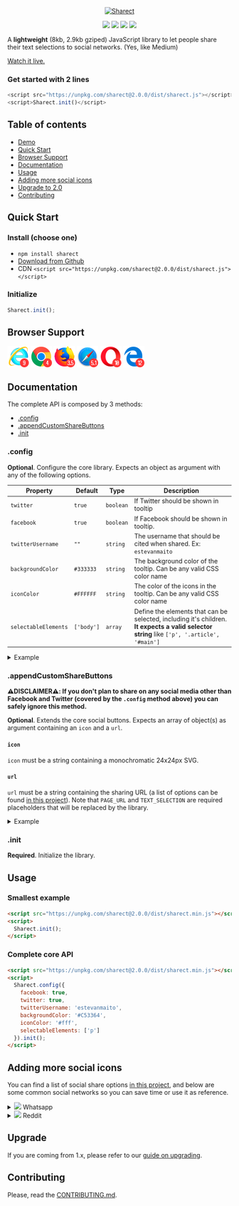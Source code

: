<p align="center">
  <a href="https://estevanmaito.github.io/sharect"><img alt="Sharect" src="./docs/sharect.gif"></a>
</p>

<p align="center">
  <a href="https://www.npmjs.com/package/sharect"><img src="https://img.shields.io/npm/v/sharect.svg?style=flat-square"></a>
  <a href="https://github.com/estevanmaito/sharect/releases/download/v2.0.0/sharect.js"><img src="https://img.shields.io/github/downloads/estevanmaito/sharect/total.svg?style=flat-square"></a>
  <a href="https://github.com/estevanmaito/sharect"><img src="https://img.shields.io/npm/l/sharect.svg?style=flat-square"></a>
  <a href="http://twitter.com/home?status=Sharect%20is%20a%20JavaScript%20library%20to%20let%20people%20share%20their%20text%20selections%20to%20social%20networks%20%23Sharect%20via%20%40estevanmaito"><img src="https://img.shields.io/twitter/url/https/shields.io.svg?style=social"></a>
</p>

A **lightweight** (8kb, 2.9kb gziped) JavaScript library to let people share their text selections to social networks. (Yes, like Medium)

[Watch it live.](https://estevanmaito.github.io/sharect)

### Get started with 2 lines

```javascript
<script src="https://unpkg.com/sharect@2.0.0/dist/sharect.js"></script>
<script>Sharect.init()</script>
```

## Table of contents

- [Demo](https://estevanmaito.github.io/sharect)
- [Quick Start](#quick-start)
- [Browser Support](#browser-support)
- [Documentation](#documentation)
- [Usage](#usage)
- [Adding more social icons](#adding-more-social-icons)
- [Upgrade to 2.0](#upgrade)
- [Contributing](#contributing)

## Quick Start

### Install (choose one)

- `npm install sharect`
- [Download from Github](https://github.com/estevanmaito/sharect/releases/download/v2.0.0/sharect.js)
- CDN `<script src="https://unpkg.com/sharect@2.0.0/dist/sharect.js"></script>`

### Initialize

```javascript
Sharect.init();
```

## Browser Support

![Internet Explore 9+](/docs/browsers/ie.png)
![Chrome 4+](/docs/browsers/chrome.png)
![Firefox 3.5+](/docs/browsers/firefox.png)
![Safari 5.1+](/docs/browsers/safari.png)
![Opera 10+](/docs/browsers/opera.png)
![Edge 12+](/docs/browsers/edge.png)

## Documentation

The complete API is composed by 3 methods:

- [.config](#config)
- [.appendCustomShareButtons](#appendcustomsharebuttons)
- [.init](#init)

### .config

**Optional**. Configure the core library. Expects an object as argument with any of the following options.

Property | Default | Type | Description
-- | -- | -- | --
`twitter` | `true` | `boolean` | If Twitter should be shown in tooltip
`facebook` | `true` | `boolean` | If Facebook should be shown in tooltip.
`twitterUsername` | `""` | `string` | The username that should be cited when shared. Ex: `estevanmaito`
`backgroundColor` | `#333333` | `string` | The background color of the tooltip. Can be any valid CSS color name
`iconColor` | `#FFFFFF` | `string` | The color of the icons in the tooltip. Can be any valid CSS color name
`selectableElements` | `['body']` | `array` | Define the elements that can be selected, including it's children. **It expects a valid selector string** like `['p', '.article', '#main']`

<details><summary>Example</summary>

```javascript
Sharect.config({
  twitterUsername: 'estevanmaito',
  backgroundColor: '#C53364'
}).init()
```

Result

![result](/imagem.png)
</details>

### .appendCustomShareButtons

**⚠️DISCLAIMER⚠️: If you don't plan to share on any social media other than Facebook and Twitter (covered by the `.config` method above) you can safely ignore this method.**

**Optional**. Extends the core social buttons. Expects an array of object(s) as argument containing an `icon` and a `url`.

#### `icon`

`icon` must be a string containing a monochromatic 24x24px SVG.

#### `url`

`url` must be a string containing the sharing URL (a list of options can be found [in this project](https://github.com/bradvin/social-share-urls)). Note that `PAGE_URL` and `TEXT_SELECTION` are required placeholders that will be replaced by the library.

<details><summary>Example</summary>

```javascript
Sharect.appendCustomShareButtons([{
  icon: '<svg xmlns="http://www.w3.org/2000/svg" width="24" height="24" viewBox="0 0 478.165 478.165"><path d="M478.165 232.946c0 128.567-105.057 232.966-234.679 232.966-41.102 0-79.814-10.599-113.445-28.969L0 478.165l42.437-125.04c-21.438-35.065-33.77-76.207-33.77-120.159C8.667 104.34 113.763 0 243.485 0c129.623 0 234.68 104.34 234.68 232.946zM243.485 37.098c-108.802 0-197.422 87.803-197.422 195.868 0 42.915 13.986 82.603 37.576 114.879l-24.586 72.542 75.849-23.968c31.121 20.481 68.457 32.296 108.583 32.296 108.723 0 197.323-87.843 197.323-195.908 0-107.886-88.6-195.709-197.323-195.709zM361.931 286.62c-1.395-2.331-5.22-3.746-10.898-6.814-5.917-2.849-34.089-16.497-39.508-18.37-5.16-1.913-8.986-2.849-12.811 2.829-4.005 5.638-14.903 18.629-18.23 22.354-3.546 3.785-6.854 4.264-12.552 1.435-5.618-2.809-24.267-8.866-46.203-28.391-17.055-15.042-28.67-33.711-31.997-39.508-3.427-5.758-.398-8.826 2.471-11.635 2.69-2.59 5.778-6.734 8.627-10.041 2.969-3.287 3.905-5.638 5.798-9.424 1.913-3.905.936-7.192-.478-10.141-1.415-2.849-13.01-30.881-17.752-42.337-4.841-11.416-9.543-9.523-12.871-9.523-3.467 0-7.212-.478-11.117-.478-3.785 0-10.041 1.395-15.381 7.192-5.2 5.658-20.123 19.465-20.123 47.597 0 28.052 20.601 55.308 23.55 59.053 2.869 3.785 39.747 63.197 98.303 86.07 58.476 22.872 58.476 15.321 69.115 14.365 10.38-.956 34.069-13.867 38.811-27.096 4.66-13.45 4.66-24.766 3.246-27.137z"/></svg>',
  url: 'https://api.whatsapp.com/send?text=TEXT_SELECTION%20PAGE_URL'
}]).init()
```

Result

![result](/imagem.png)
</details>

### .init

**Required**. Initialize the library.

## Usage

### Smallest example

```html
<script src="https://unpkg.com/sharect@2.0.0/dist/sharect.min.js"></script>
<script>
  Sharect.init();
</script>
```

### Complete core API

```html
<script src="https://unpkg.com/sharect@2.0.0/dist/sharect.min.js"></script>
<script>
  Sharect.config({
    facebook: true,
    twitter: true,
    twitterUsername: 'estevanmaito',
    backgroundColor: '#C53364',
    iconColor: '#fff',
    selectableElements: ['p']
  }).init();
</script>
```

## Adding more social icons

You can find a list of social share options [in this project](https://github.com/bradvin/social-share-urls), and below are some common social networks so you can save time or use it as reference.

<details><summary><img src="https://camo.githubusercontent.com/e7e945f0a3889033af612fe079140af72609c199/68747470733a2f2f6564656e742e6769746875622e696f2f537570657254696e7949636f6e732f696d616765732f7376672f77686174736170702e737667" width="24"> Whatsapp</summary>

```javascript
{
  icon: '<svg xmlns="http://www.w3.org/2000/svg" width="24" height="24" viewBox="0 0 478.165 478.165"><path d="M478.165 232.946c0 128.567-105.057 232.966-234.679 232.966-41.102 0-79.814-10.599-113.445-28.969L0 478.165l42.437-125.04c-21.438-35.065-33.77-76.207-33.77-120.159C8.667 104.34 113.763 0 243.485 0c129.623 0 234.68 104.34 234.68 232.946zM243.485 37.098c-108.802 0-197.422 87.803-197.422 195.868 0 42.915 13.986 82.603 37.576 114.879l-24.586 72.542 75.849-23.968c31.121 20.481 68.457 32.296 108.583 32.296 108.723 0 197.323-87.843 197.323-195.908 0-107.886-88.6-195.709-197.323-195.709zM361.931 286.62c-1.395-2.331-5.22-3.746-10.898-6.814-5.917-2.849-34.089-16.497-39.508-18.37-5.16-1.913-8.986-2.849-12.811 2.829-4.005 5.638-14.903 18.629-18.23 22.354-3.546 3.785-6.854 4.264-12.552 1.435-5.618-2.809-24.267-8.866-46.203-28.391-17.055-15.042-28.67-33.711-31.997-39.508-3.427-5.758-.398-8.826 2.471-11.635 2.69-2.59 5.778-6.734 8.627-10.041 2.969-3.287 3.905-5.638 5.798-9.424 1.913-3.905.936-7.192-.478-10.141-1.415-2.849-13.01-30.881-17.752-42.337-4.841-11.416-9.543-9.523-12.871-9.523-3.467 0-7.212-.478-11.117-.478-3.785 0-10.041 1.395-15.381 7.192-5.2 5.658-20.123 19.465-20.123 47.597 0 28.052 20.601 55.308 23.55 59.053 2.869 3.785 39.747 63.197 98.303 86.07 58.476 22.872 58.476 15.321 69.115 14.365 10.38-.956 34.069-13.867 38.811-27.096 4.66-13.45 4.66-24.766 3.246-27.137z"/></svg>',
  url: 'https://api.whatsapp.com/send?text=TEXT_SELECTION%20PAGE_URL'
}
```
</details>

<details><summary><img src="https://camo.githubusercontent.com/2ed658492cb094825d26b06c1275a7e0414f32e4/68747470733a2f2f6564656e742e6769746875622e696f2f537570657254696e7949636f6e732f696d616765732f7376672f7265646469742e737667" width="24"> Reddit</summary>

```javascript
{
  icon: '<svg xmlns="http://www.w3.org/2000/svg" width="24" height="24"><path d="M133.333 300c0 18.41 14.924 33.333 33.333 33.333S200 318.41 200 300s-14.924-33.333-33.333-33.333S133.333 281.59 133.333 300zm200 0c0 18.41 14.924 33.333 33.333 33.333S400 318.41 400 300s-14.924-33.333-33.333-33.333S333.333 281.59 333.333 300zm1.621 71.238c8.585-6.763 21.029-5.288 27.796 3.298 6.765 8.587 5.287 21.03-3.3 27.796-23.905 18.832-60.324 31.001-92.783 31.001s-68.879-12.169-92.783-31.001c-8.586-6.766-10.062-19.209-3.298-27.796 6.765-8.584 19.209-10.061 27.794-3.298 13.762 10.843 41.001 22.512 68.287 22.512s54.524-11.669 68.287-22.512zm198.379-137.905c0-36.819-29.849-66.667-66.667-66.667-25.06 0-46.871 13.839-58.256 34.282-34.268-18.747-76.019-30.857-121.501-33.65l39.782-89.336 76.142 21.979c6.852 19.449 25.376 33.393 47.166 33.393 27.614 0 50-22.386 50-50s-22.386-50-50-50c-19.042 0-35.595 10.647-44.038 26.309l-84.848-24.491c-9.49-2.739-19.551 1.938-23.567 10.964l-54.048 121.368c-44.342 3.123-85.032 15.116-118.56 33.456-11.388-20.443-33.211-34.273-58.272-34.273C29.848 166.667 0 196.515 0 233.333c0 27.246 16.355 50.653 39.777 60.991-4.203 12.514-6.444 25.575-6.444 39.009C33.333 425.381 137.8 500 266.667 500 395.532 500 500 425.381 500 333.333c0-13.434-2.239-26.491-6.44-39.003 23.42-10.339 39.773-33.75 39.773-60.997zM450 64.583c10.355 0 18.75 8.395 18.75 18.75s-8.395 18.75-18.75 18.75-18.75-8.395-18.75-18.75 8.394-18.75 18.75-18.75zM33.333 233.333c0-18.38 14.953-33.333 33.333-33.333 13.285 0 24.777 7.814 30.128 19.087-17.42 13.211-31.857 28.449-42.534 45.174-12.252-4.931-20.927-16.932-20.927-30.928zm233.334 227.084c-107.005 0-193.75-56.897-193.75-127.084 0-70.186 86.745-127.083 193.75-127.083s193.75 56.897 193.75 127.083c0 70.187-86.746 127.084-193.75 127.084zm212.406-196.156c-10.677-16.725-25.113-31.964-42.534-45.175C441.89 207.814 453.381 200 466.667 200c18.38 0 33.333 14.953 33.333 33.333 0 13.996-8.675 25.997-20.927 30.928z"/></svg>',
  url: 'https://reddit.com/submit?url=PAGE_URL&title=TEXT_SELECTION'
}
```
</details>

## Upgrade

If you are coming from 1.x, please refer to our [guide on upgrading](/UPGRADING.md).

## Contributing

Please, read the [CONTRIBUTING.md](CONTRIBUTING.md).